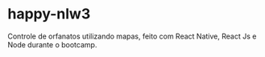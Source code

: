 # happy-nlw3

Controle de orfanatos utilizando mapas, feito com React Native, React Js e Node durante o bootcamp.
